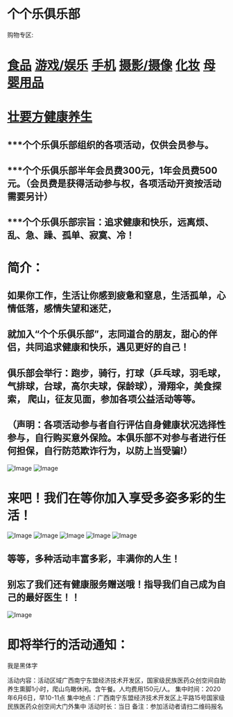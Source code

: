 # 个个乐俱乐部                  
购物专区:
# <a target="_blank" href="https://www.amazon.cn/b?_encoding=UTF8&tag=88029-23&linkCode=ur2&linkId=88eac60a7b293d8de4b3767b67019f6e&camp=536&creative=3200&node=2127215051">食品</a><img src="//ir-cn.amazon-adsystem.com/e/ir?t=88029-23&l=ur2&o=28" width="1" height="1" border="0" alt="" style="border:none !important; margin:0px !important;" />     <a target="_blank" href="https://www.amazon.cn/b?_encoding=UTF8&tag=88029-23&linkCode=ur2&linkId=717f54f499bbb926ee9913bf6a79570d&camp=536&creative=3200&node=897415051">游戏/娱乐</a><img src="//ir-cn.amazon-adsystem.com/e/ir?t=88029-23&l=ur2&o=28" width="1" height="1" border="0" alt="" style="border:none !important; margin:0px !important;" />     <a target="_blank" href="https://www.amazon.cn/b?_encoding=UTF8&tag=88029-23&linkCode=ur2&linkId=9fd83952c47edd8856f281d9aa040f96&camp=536&creative=3200&node=664978051">手机</a><img src="//ir-cn.amazon-adsystem.com/e/ir?t=88029-23&l=ur2&o=28" width="1" height="1" border="0" alt="" style="border:none !important; margin:0px !important;" />     <a target="_blank" href="https://www.amazon.cn/b?_encoding=UTF8&tag=88029-23&linkCode=ur2&linkId=22bedfa769663fb221061166b34e2e03&camp=536&creative=3200&node=755653051">摄影/摄像</a><img src="//ir-cn.amazon-adsystem.com/e/ir?t=88029-23&l=ur2&o=28" width="1" height="1" border="0" alt="" style="border:none !important; margin:0px !important;" />    <a target="_blank" href="https://www.amazon.cn/b?_encoding=UTF8&tag=88029-23&linkCode=ur2&linkId=7c4cde4fc9bd67e3f11e335880003e99&camp=536&creative=3200&node=746776051">化妆</a><img src="//ir-cn.amazon-adsystem.com/e/ir?t=88029-23&l=ur2&o=28" width="1" height="1" border="0" alt="" style="border:none !important; margin:0px !important;" />    <a target="_blank" href="https://www.amazon.cn/b?_encoding=UTF8&tag=88029-23&linkCode=ur2&linkId=645f56058b667079fd6a585c4e50674b&camp=536&creative=3200&node=42692071">母婴用品</a><img src="//ir-cn.amazon-adsystem.com/e/ir?t=88029-23&l=ur2&o=28" width="1" height="1" border="0" alt="" style="border:none !important; margin:0px !important;" />
# [壮要方健康养生](https://kyc.1yy.top/wap/?extend_code=8310908809)

## ***个个乐俱乐部组织的各项活动，仅供会员参与。
## ***个个乐俱乐部半年会员费300元，1年会员费500元。（会员费是获得活动参与权，各项活动开资按活动需要另计）
## ***个个乐俱乐部宗旨：追求健康和快乐，远离烦、乱、急、躁、孤单、寂寞、冷！

# 简介：
##           如果你工作，生活让你感到疲惫和窒息，生活孤单，心情低落，感情失望和迷茫，
##  就加入“个个乐俱乐部”，志同道合的朋友，甜心的伴侣，共同追求健康和快乐，遇见更好的自己！
##  俱乐部会举行：跑步，骑行，打球（乒乓球，羽毛球，气排球，台球，高尔夫球，保龄球），滑翔伞，美食探索， 爬山，征友见面，参加各项公益活动等等。
 ## （声明：各项活动参与者自行评估自身健康状况选择性参与，自行购买意外保险。本俱乐部不对参与者进行任何担保，自行防范欺诈行为，以防上当受骗!）
 
![Image](images/个个乐俱乐部报名1.png)
![Image](images/简介1.png)

# 来吧！我们在等你加入享受多姿多彩的生活！
![Image](images/骑车.jpg)
![Image](images/跑步3.jpg)
![Image](images/爬山2.jpg)
![Image](images/timg5.jpg)
![Image](images/美食1.jpg)
## 等等，多种活动丰富多彩，丰满你的人生！
## 别忘了我们还有健康服务赠送哦！指导我们自己成为自己的最好医生！！
![Image](images/义诊.jpg)

# 即将举行的活动通知：

<font face="黑体">我是黑体字</font>


活动内容：活动区域广西南宁东盟经济技术开发区，国家级民族医药众创空间自助养生熏脚1小时，爬山鸟瞰休闲。含午餐。人均费用150元/人。
集中时间：2020年6月6日，早10-11点
集中地点：广西南宁东盟经济技术开发区上平路15号国家级民族医药众创空间大门外集中
活动时长：当日
备注：参加活动者请扫二维码报名</font>




